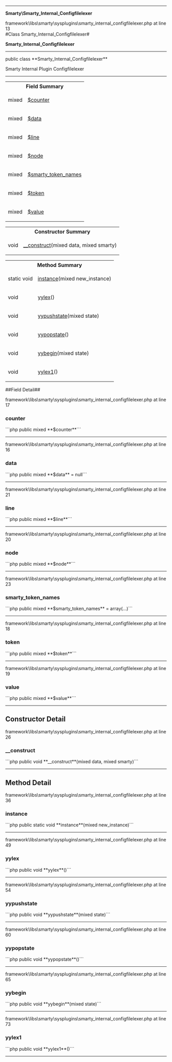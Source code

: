 - - -

**Smarty\Smarty_Internal_Configfilelexer**
<div class="location">framework\libs\smarty\sysplugins\smarty_internal_configfilelexer.php at line 13</div>
#Class Smarty_Internal_Configfilelexer#

**Smarty_Internal_Configfilelexer**


- - -

<p class="signature">public  class **Smarty_Internal_Configfilelexer**</p>

<div class="comment" id="overview_description"><p>Smarty Internal Plugin Configfilelexer</p></div>

- - -

<table id="summary_field">
<tr><th colspan="2">Field Summary</th></tr>
<tr>
<td class="type"> mixed</td>
<td class="description"><p class="name"><a href="#counter">$counter</a></p></td>
</tr>
<tr>
<td class="type"> mixed</td>
<td class="description"><p class="name"><a href="#data">$data</a></p></td>
</tr>
<tr>
<td class="type"> mixed</td>
<td class="description"><p class="name"><a href="#line">$line</a></p></td>
</tr>
<tr>
<td class="type"> mixed</td>
<td class="description"><p class="name"><a href="#node">$node</a></p></td>
</tr>
<tr>
<td class="type"> mixed</td>
<td class="description"><p class="name"><a href="#smarty_token_names">$smarty_token_names</a></p></td>
</tr>
<tr>
<td class="type"> mixed</td>
<td class="description"><p class="name"><a href="#token">$token</a></p></td>
</tr>
<tr>
<td class="type"> mixed</td>
<td class="description"><p class="name"><a href="#value">$value</a></p></td>
</tr>
</table>

<table id="summary_constructor">
<tr><th colspan="2">Constructor Summary</th></tr>
<tr>
<td class="type"> void</td>
<td class="description"><p class="name"><a href="#__construct">__construct</a>(mixed data, mixed smarty)</p></td>
</tr>
</table>

<table id="summary_method">
<tr><th colspan="2">Method Summary</th></tr>
<tr>
<td class="type">static  void</td>
<td class="description"><p class="name"><a href="#instance">instance</a>(mixed new_instance)</p></td>
</tr>
<tr>
<td class="type"> void</td>
<td class="description"><p class="name"><a href="#yylex">yylex</a>()</p></td>
</tr>
<tr>
<td class="type"> void</td>
<td class="description"><p class="name"><a href="#yypushstate">yypushstate</a>(mixed state)</p></td>
</tr>
<tr>
<td class="type"> void</td>
<td class="description"><p class="name"><a href="#yypopstate">yypopstate</a>()</p></td>
</tr>
<tr>
<td class="type"> void</td>
<td class="description"><p class="name"><a href="#yybegin">yybegin</a>(mixed state)</p></td>
</tr>
<tr>
<td class="type"> void</td>
<td class="description"><p class="name"><a href="#yylex1">yylex1</a>()</p></td>
</tr>
</table>

##Field Detail##
<div class="location">framework\libs\smarty\sysplugins\smarty_internal_configfilelexer.php at line 17</div>
<h3 id="counter">counter</h3>
```php
public  mixed **$counter**```
<div class="details">
</div>

- - -

<div class="location">framework\libs\smarty\sysplugins\smarty_internal_configfilelexer.php at line 16</div>
<h3 id="data">data</h3>
```php
public  mixed **$data** = null```
<div class="details">
</div>

- - -

<div class="location">framework\libs\smarty\sysplugins\smarty_internal_configfilelexer.php at line 21</div>
<h3 id="line">line</h3>
```php
public  mixed **$line**```
<div class="details">
</div>

- - -

<div class="location">framework\libs\smarty\sysplugins\smarty_internal_configfilelexer.php at line 20</div>
<h3 id="node">node</h3>
```php
public  mixed **$node**```
<div class="details">
</div>

- - -

<div class="location">framework\libs\smarty\sysplugins\smarty_internal_configfilelexer.php at line 23</div>
<h3 id="smarty_token_names">smarty_token_names</h3>
```php
public  mixed **$smarty_token_names** = array(...)```
<div class="details">
</div>

- - -

<div class="location">framework\libs\smarty\sysplugins\smarty_internal_configfilelexer.php at line 18</div>
<h3 id="token">token</h3>
```php
public  mixed **$token**```
<div class="details">
</div>

- - -

<div class="location">framework\libs\smarty\sysplugins\smarty_internal_configfilelexer.php at line 19</div>
<h3 id="value">value</h3>
```php
public  mixed **$value**```
<div class="details">
</div>

- - -

<h2 id="detail_method">Constructor Detail</h2>
<div class="location">framework\libs\smarty\sysplugins\smarty_internal_configfilelexer.php at line 26</div>
<h3 id="__construct()">__construct</h3>
```php
public  void **__construct**(mixed data, mixed smarty)```
<div class="details">
</div>

- - -

<h2 id="detail_method">Method Detail</h2>
<div class="location">framework\libs\smarty\sysplugins\smarty_internal_configfilelexer.php at line 36</div>
<h3 id="instance()">instance</h3>
```php
public static  void **instance**(mixed new_instance)```
<div class="details">
</div>

- - -

<div class="location">framework\libs\smarty\sysplugins\smarty_internal_configfilelexer.php at line 49</div>
<h3 id="yylex()">yylex</h3>
```php
public  void **yylex**()```
<div class="details">
</div>

- - -

<div class="location">framework\libs\smarty\sysplugins\smarty_internal_configfilelexer.php at line 54</div>
<h3 id="yypushstate()">yypushstate</h3>
```php
public  void **yypushstate**(mixed state)```
<div class="details">
</div>

- - -

<div class="location">framework\libs\smarty\sysplugins\smarty_internal_configfilelexer.php at line 60</div>
<h3 id="yypopstate()">yypopstate</h3>
```php
public  void **yypopstate**()```
<div class="details">
</div>

- - -

<div class="location">framework\libs\smarty\sysplugins\smarty_internal_configfilelexer.php at line 65</div>
<h3 id="yybegin()">yybegin</h3>
```php
public  void **yybegin**(mixed state)```
<div class="details">
</div>

- - -

<div class="location">framework\libs\smarty\sysplugins\smarty_internal_configfilelexer.php at line 73</div>
<h3 id="yylex1()">yylex1</h3>
```php
public  void **yylex1**()```
<div class="details">
</div>

- - -


